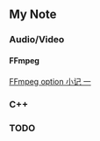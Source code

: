 ## My Note

###  Audio/Video

####  FFmpeg
[FFmpeg option 小记 一](./av_ffmpeg_options.md)


### C++

### TODO